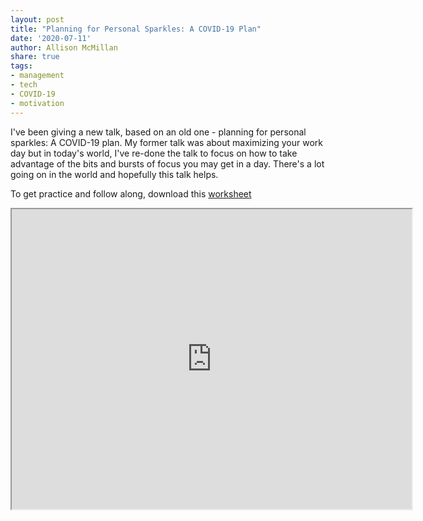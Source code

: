 ```yaml
---
layout: post
title: "Planning for Personal Sparkles: A COVID-19 Plan"
date: '2020-07-11'
author: Allison McMillan
share: true
tags:
- management
- tech
- COVID-19
- motivation
---
```


I've been giving a new talk, based on an old one - planning for personal sparkles: A COVID-19 plan. My former talk was about maximizing your work day but in today's world, I've re-done the talk to focus on how to take advantage of the bits and bursts of focus you may get in a day. There's a lot going on in the world and hopefully this talk helps.

To get practice and follow along, download this [worksheet](https://drive.google.com/file/d/1db9__PVjxQyP2GF0k1iqDK8sHRPfO9qk/view)

<iframe src="https://drive.google.com/file/d/1db9__PVjxQyP2GF0k1iqDK8sHRPfO9qk/preview" width="640" height="480"></iframe>